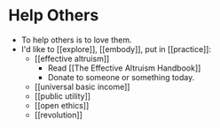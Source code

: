 # Help Others

- To help others is to love them.
- I'd like to [[explore]], [[embody]], put in [[practice]]:
  - [[effective altruism]]
    - Read [[The Effective Altruism Handbook]]
    - Donate to someone or something today.
  - [[universal basic income]]
  - [[public utility]]
  - [[open ethics]]
  - [[revolution]]
